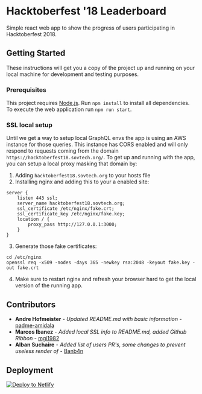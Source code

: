 # Hacktoberfest '18 Leaderboard

Simple react web app to show the progress of users participating in Hacktoberfest 2018.

## Getting Started

These instructions will get you a copy of the project up and running on your local machine for development and testing purposes.

### Prerequisites

This project requires [Node.js](https://github.com/nodejs/node). Run `npm install` to install all dependencies. To execute the web application run `npm run start`.

### SSL local setup

Until we get a way to setup local GraphQL envs the app is using an AWS instance for those queries.
This instance has CORS enabled and will only respond to requests coming from the domain `https://hacktoberfest18.sovtech.org/`. 
To get up and running with the app, you can setup a local proxy masking that domain by:
1. Adding `hacktoberfest18.sovtech.org` to your hosts file
2. Installing nginx and adding this to your a enabled site:
```
server {
	listen 443 ssl;
	server_name hacktoberfest18.sovtech.org;
	ssl_certificate /etc/nginx/fake.crt;
	ssl_certificate_key /etc/nginx/fake.key;
	location / {
		proxy_pass http://127.0.0.1:3000;
	}
}
```
3. Generate those fake certificates:
```
cd /etc/nginx
openssl req -x509 -nodes -days 365 -newkey rsa:2048 -keyout fake.key -out fake.crt
``` 
4. Make sure to restart nginx and refresh your browser hard to get the local version of the running app.

## Contributors

* **Andre Hofmeister** - *Updated README.md with basic information* - [padme-amidala](https://github.com/padme-amidala/)
* **Marcos Ibanez** - *Added local SSL info to README.md, added Github Ribbon* - [mgi1982](https://github.com/mgi1982/)
* **Alban Suchaire** - *Added list of users PR's, some changes to prevent useless render of <App />* - [Banb4n](https://github.com/Banb4n/)

## Deployment

[![Deploy to Netlify](https://www.netlify.com/img/deploy/button.svg)](https://app.netlify.com/start/deploy?repository=https://github.com/SovTech/hacktoberfest-leaderboard)
